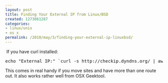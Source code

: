 ```yaml
---
layout: post
title: Finding Your External IP from Linux/BSD
created: 1273061287
categories:
- linux/unix
- os x
permalink: /2010/may/3/finding-your-external-ip-linuxbsd/
---
```

<p>&nbsp;If you have curl installed:</p>
<pre>
echo &quot;External IP:&quot; `curl -s http://checkip.dyndns.org/ | awk '{print $6}' | cut -f 1 -d &quot;&lt;&quot;`
</pre>
<p>This comes in real handy if you move sites and have more than one route out. It also works rather well from OSX Geektool.</p>
